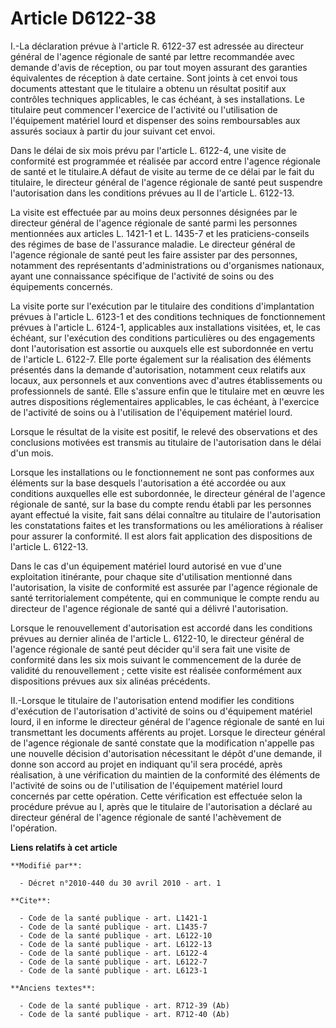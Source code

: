 # Article D6122-38

I.-La déclaration prévue à l'article R. 6122-37 est adressée au directeur général de l'agence régionale de santé par lettre
recommandée avec demande d'avis de réception, ou par tout moyen assurant des garanties équivalentes de réception à date
certaine. Sont joints à cet envoi tous documents attestant que le titulaire a obtenu un résultat positif aux contrôles
techniques applicables, le cas échéant, à ses installations. Le titulaire peut commencer l'exercice de l'activité ou
l'utilisation de l'équipement matériel lourd et dispenser des soins remboursables aux assurés sociaux à partir du jour
suivant cet envoi. 

Dans le délai de six mois prévu par l'article L. 6122-4, une visite de conformité est programmée et réalisée par accord entre
l'agence régionale de santé et le titulaire.A défaut de visite au terme de ce délai par le fait du titulaire, le directeur
général de l'agence régionale de santé peut suspendre l'autorisation dans les conditions prévues au II de l'article L.
6122-13. 

La visite est effectuée par au moins deux personnes désignées par le directeur général de l'agence régionale de santé parmi
les personnes mentionnées aux articles L. 1421-1 et L. 1435-7 et les praticiens-conseils des régimes de base de l'assurance
maladie. Le directeur général de l'agence régionale de santé peut les faire assister par des personnes, notamment des
représentants d'administrations ou d'organismes nationaux, ayant une connaissance spécifique de l'activité de soins ou des
équipements concernés. 

La visite porte sur l'exécution par le titulaire des conditions d'implantation prévues à l'article L. 6123-1 et des
conditions techniques de fonctionnement prévues à l'article L. 6124-1, applicables aux installations visitées, et, le cas
échéant, sur l'exécution des conditions particulières ou des engagements dont l'autorisation est assortie ou auxquels elle
est subordonnée en vertu de l'article L. 6122-7. Elle porte également sur la réalisation des éléments présentés dans la
demande d'autorisation, notamment ceux relatifs aux locaux, aux personnels et aux conventions avec d'autres établissements ou
professionnels de santé. Elle s'assure enfin que le titulaire met en œuvre les autres dispositions réglementaires
applicables, le cas échéant, à l'exercice de l'activité de soins ou à l'utilisation de l'équipement matériel lourd. 

Lorsque le résultat de la visite est positif, le relevé des observations et des conclusions motivées est transmis au
titulaire de l'autorisation dans le délai d'un mois. 

Lorsque les installations ou le fonctionnement ne sont pas conformes aux éléments sur la base desquels l'autorisation a été
accordée ou aux conditions auxquelles elle est subordonnée, le directeur général de l'agence régionale de santé, sur la base
du compte rendu établi par les personnes ayant effectué la visite, fait sans délai connaître au titulaire de l'autorisation
les constatations faites et les transformations ou les améliorations à réaliser pour assurer la conformité. Il est alors fait
application des dispositions de l'article L. 6122-13. 

Dans le cas d'un équipement matériel lourd autorisé en vue d'une exploitation itinérante, pour chaque site d'utilisation
mentionné dans l'autorisation, la visite de conformité est assurée par l'agence régionale de santé territorialement
compétente, qui en communique le compte rendu au directeur de l'agence régionale de santé qui a délivré l'autorisation. 

Lorsque le renouvellement d'autorisation est accordé dans les conditions prévues au dernier alinéa de l'article L. 6122-10,
le directeur général de l'agence régionale de santé peut décider qu'il sera fait une visite de conformité dans les six mois
suivant le commencement de la durée de validité du renouvellement ; cette visite est réalisée conformément aux dispositions
prévues aux six alinéas précédents. 

II.-Lorsque le titulaire de l'autorisation entend modifier les conditions d'exécution de l'autorisation d'activité de soins
ou d'équipement matériel lourd, il en informe le directeur général de l'agence régionale de santé en lui transmettant les
documents afférents au projet. Lorsque le directeur général de l'agence régionale de santé constate que la modification
n'appelle pas une nouvelle décision d'autorisation nécessitant le dépôt d'une demande, il donne son accord au projet en
indiquant qu'il sera procédé, après réalisation, à une vérification du maintien de la conformité des éléments de l'activité
de soins ou de l'utilisation de l'équipement matériel lourd concernés par cette opération. Cette vérification est effectuée
selon la procédure prévue au I, après que le titulaire de l'autorisation a déclaré au directeur général de l'agence régionale
de santé l'achèvement de l'opération.

**Liens relatifs à cet article**

	**Modifié par**:

	  - Décret n°2010-440 du 30 avril 2010 - art. 1

	**Cite**:

	  - Code de la santé publique - art. L1421-1
	  - Code de la santé publique - art. L1435-7
	  - Code de la santé publique - art. L6122-10
	  - Code de la santé publique - art. L6122-13
	  - Code de la santé publique - art. L6122-4
	  - Code de la santé publique - art. L6122-7
	  - Code de la santé publique - art. L6123-1

	**Anciens textes**:

	  - Code de la santé publique - art. R712-39 (Ab)
	  - Code de la santé publique - art. R712-40 (Ab)

